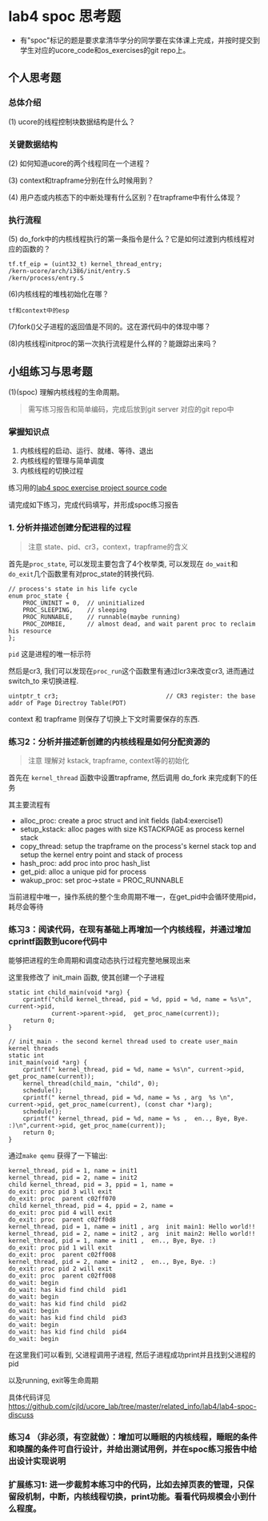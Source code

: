 # lab4 spoc 思考题

- 有"spoc"标记的题是要求拿清华学分的同学要在实体课上完成，并按时提交到学生对应的ucore_code和os_exercises的git repo上。

## 个人思考题

### 总体介绍

(1) ucore的线程控制块数据结构是什么？

### 关键数据结构

(2) 如何知道ucore的两个线程同在一个进程？

(3) context和trapframe分别在什么时候用到？

(4) 用户态或内核态下的中断处理有什么区别？在trapframe中有什么体现？

### 执行流程

(5) do_fork中的内核线程执行的第一条指令是什么？它是如何过渡到内核线程对应的函数的？
```
tf.tf_eip = (uint32_t) kernel_thread_entry;
/kern-ucore/arch/i386/init/entry.S
/kern/process/entry.S
```

(6)内核线程的堆栈初始化在哪？
```
tf和context中的esp
```

(7)fork()父子进程的返回值是不同的。这在源代码中的体现中哪？

(8)内核线程initproc的第一次执行流程是什么样的？能跟踪出来吗？

## 小组练习与思考题

(1)(spoc) 理解内核线程的生命周期。

> 需写练习报告和简单编码，完成后放到git server 对应的git repo中

### 掌握知识点
1. 内核线程的启动、运行、就绪、等待、退出
2. 内核线程的管理与简单调度
3. 内核线程的切换过程

练习用的[lab4 spoc exercise project source code](https://github.com/chyyuu/ucore_lab/tree/master/related_info/lab4/lab4-spoc-discuss)

请完成如下练习，完成代码填写，并形成spoc练习报告

### 1. 分析并描述创建分配进程的过程

> 注意 state、pid、cr3，context，trapframe的含义

首先是`proc_state`, 可以发现主要包含了4个枚举类, 可以发现在
`do_wait`和`do_exit`几个函数里有对proc_state的转换代码.
```
// process's state in his life cycle
enum proc_state {
    PROC_UNINIT = 0,  // uninitialized
    PROC_SLEEPING,    // sleeping
    PROC_RUNNABLE,    // runnable(maybe running)
    PROC_ZOMBIE,      // almost dead, and wait parent proc to reclaim his resource
};
```

`pid` 这是进程的唯一标示符

然后是cr3, 我们可以发现在`proc_run`这个函数里有通过lcr3来改变cr3, 进而通过switch_to
来切换进程.

```
uintptr_t cr3;                              // CR3 register: the base addr of Page Directroy Table(PDT)
```

context 和 trapframe 则保存了切换上下文时需要保存的东西.



### 练习2：分析并描述新创建的内核线程是如何分配资源的

> 注意 理解对 kstack, trapframe, context等的初始化

首先在 `kernel_thread` 函数中设置trapframe, 然后调用 do_fork 来完成剩下的任务

其主要流程有

*   alloc_proc:   create a proc struct and init fields (lab4:exercise1)
*   setup_kstack: alloc pages with size KSTACKPAGE as process kernel stack
*   copy_thread:  setup the trapframe on the  process's kernel stack top and
    setup the kernel entry point and stack of process
*   hash_proc:    add proc into proc hash_list
*   get_pid:      alloc a unique pid for process
*   wakup_proc:   set proc->state = PROC_RUNNABLE



当前进程中唯一，操作系统的整个生命周期不唯一，在get_pid中会循环使用pid，耗尽会等待

### 练习3：阅读代码，在现有基础上再增加一个内核线程，并通过增加cprintf函数到ucore代码中
能够把进程的生命周期和调度动态执行过程完整地展现出来

这里我修改了 init_main 函数, 使其创建一个子进程

```
static int child_main(void *arg) {
    cprintf("child kernel_thread, pid = %d, ppid = %d, name = %s\n", current->pid,
    		current->parent->pid,  get_proc_name(current));
    return 0;
}

// init_main - the second kernel thread used to create user_main kernel threads
static int
init_main(void *arg) {
    cprintf(" kernel_thread, pid = %d, name = %s\n", current->pid, get_proc_name(current));
    kernel_thread(child_main, "child", 0);
	schedule();
    cprintf(" kernel_thread, pid = %d, name = %s , arg  %s \n", current->pid, get_proc_name(current), (const char *)arg);
	schedule();
    cprintf(" kernel_thread, pid = %d, name = %s ,  en.., Bye, Bye. :)\n",current->pid, get_proc_name(current));
    return 0;
}
```

通过`make qemu` 获得了一下输出:
```
kernel_thread, pid = 1, name = init1
kernel_thread, pid = 2, name = init2
child kernel_thread, pid = 3, ppid = 1, name =
do_exit: proc pid 3 will exit
do_exit: proc  parent c02ff070
child kernel_thread, pid = 4, ppid = 2, name =
do_exit: proc pid 4 will exit
do_exit: proc  parent c02ff0d8
kernel_thread, pid = 1, name = init1 , arg  init main1: Hello world!!
kernel_thread, pid = 2, name = init2 , arg  init main2: Hello world!!
kernel_thread, pid = 1, name = init1 ,  en.., Bye, Bye. :)
do_exit: proc pid 1 will exit
do_exit: proc  parent c02ff008
kernel_thread, pid = 2, name = init2 ,  en.., Bye, Bye. :)
do_exit: proc pid 2 will exit
do_exit: proc  parent c02ff008
do_wait: begin
do_wait: has kid find child  pid1
do_wait: begin
do_wait: has kid find child  pid2
do_wait: begin
do_wait: has kid find child  pid3
do_wait: begin
do_wait: has kid find child  pid4
do_wait: begin
```
在这里我们可以看到, 父进程调用子进程, 然后子进程成功print并且找到父进程的pid

以及running, exit等生命周期

具体代码详见 <https://github.com/cjld/ucore_lab/tree/master/related_info/lab4/lab4-spoc-discuss>

### 练习4 （非必须，有空就做）：增加可以睡眠的内核线程，睡眠的条件和唤醒的条件可自行设计，并给出测试用例，并在spoc练习报告中给出设计实现说明

### 扩展练习1: 进一步裁剪本练习中的代码，比如去掉页表的管理，只保留段机制，中断，内核线程切换，print功能。看看代码规模会小到什么程度。
